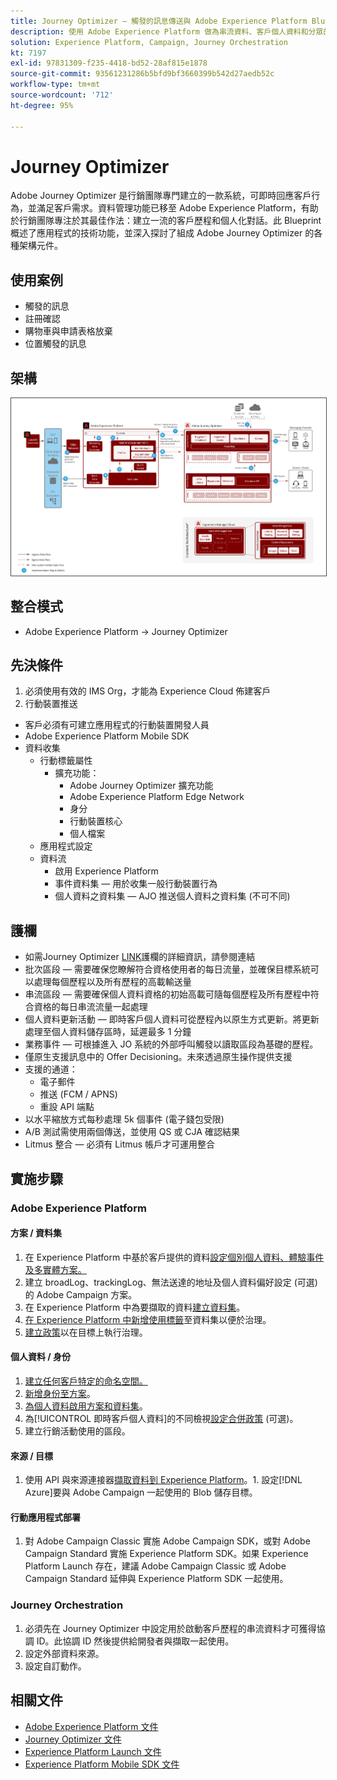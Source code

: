 ```yaml
---
title: Journey Optimizer — 觸發的訊息傳送與 Adobe Experience Platform Blueprint
description: 使用 Adobe Experience Platform 做為串流資料、客戶個人資料和分眾的中心，執行觸發式訊息和體驗。
solution: Experience Platform, Campaign, Journey Orchestration
kt: 7197
exl-id: 97831309-f235-4418-bd52-28af815e1878
source-git-commit: 93561231286b5bfd9bf3660399b542d27aedb52c
workflow-type: tm+mt
source-wordcount: '712'
ht-degree: 95%

---
```


# Journey Optimizer

Adobe Journey Optimizer 是行銷團隊專門建立的一款系統，可即時回應客戶行為，並滿足客戶需求。資料管理功能已移至 Adobe Experience Platform，有助於行銷團隊專注於其最佳作法：建立一流的客戶歷程和個人化對話。此 Blueprint 概述了應用程式的技術功能，並深入探討了組成 Adobe Journey Optimizer 的各種架構元件。

## 使用案例

* 觸發的訊息
* 註冊確認
* 購物車與申請表格放棄
* 位置觸發的訊息

## 架構

<img src="assets/journey-optimizer.png" alt="觸發的訊息傳送與 Adobe Experience Platform Blueprint 之參考架構" style="border:1px solid #4a4a4a" />

## 整合模式

* Adobe Experience Platform -> Journey Optimizer

## 先決條件

1. 必須使用有效的 IMS Org，才能為 Experience Cloud 佈建客戶
1. 行動裝置推送

* 客戶必須有可建立應用程式的行動裝置開發人員
* Adobe Experience Platform Mobile SDK
* 資料收集
   * 行動標籤屬性
      * 擴充功能：
         * Adobe Journey Optimizer 擴充功能
         * Adobe Experience Platform Edge Network
         * 身分
         * 行動裝置核心
         * 個人檔案
   * 應用程式設定
   * 資料流
      * 啟用 Experience Platform
      * 事件資料集 — 用於收集一般行動裝置行為
      * 個人資料之資料集 — AJO 推送個人資料之資料集 (不可不同)

## 護欄

* 如需Journey Optimizer [LINK](https://experienceleague.adobe.com/docs/journeys/using/starting-with-journeys/limitations.html?lang=en)護欄的詳細資訊，請參閱連結
* 批次區段 — 需要確保您瞭解符合資格使用者的每日流量，並確保目標系統可以處理每個歷程以及所有歷程的高載輸送量
* 串流區段 — 需要確保個人資料資格的初始高載可隨每個歷程及所有歷程中符合資格的每日串流流量一起處理
* 個人資料更新活動 — 即時客戶個人資料可從歷程內以原生方式更新。將更新處理至個人資料儲存區時，延遲最多 1 分鐘
* 業務事件 — 可根據進入 JO 系統的外部呼叫觸發以讀取區段為基礎的歷程。
* 僅原生支援訊息中的 Offer Decisioning。未來透過原生操作提供支援
* 支援的通道：
   * 電子郵件
   * 推送 (FCM / APNS)
   * 重設 API 端點
* 以水平縮放方式每秒處理 5k 個事件 (電子錢包受限)
* A/B 測試需使用兩個傳送，並使用 QS 或 CJA 確認結果
* Litmus 整合 — 必須有 Litmus 帳戶才可運用整合

## 實施步驟

### Adobe Experience Platform

#### 方案 / 資料集

1. 在 Experience Platform 中基於客戶提供的資料[設定個別個人資料、體驗事件及多實體方案。](https://experienceleague.adobe.com/?recommended=ExperiencePlatform-D-1-2021.1.xdm)
1. 建立 broadLog、trackingLog、無法送達的地址及個人資料偏好設定 (可選)　的 Adobe Campaign 方案。
1. 在 Experience Platform 中為要擷取的資料[建立資料集](https://experienceleague.adobe.com/docs/platform-learn/tutorials/data-ingestion/create-datasets-and-ingest-data.html?lang=zh-Hant)。
1. [在 Experience Platform 中新增使用標籤](https://experienceleague.adobe.com/docs/platform-learn/tutorials/data-governance/classify-data-using-governance-labels.html?lang=zh-Hant)至資料集以便於治理。
1. [建立政策](https://experienceleague.adobe.com/docs/platform-learn/tutorials/data-governance/create-data-usage-policies.html?lang=zh-Hant)以在目標上執行治理。

#### 個人資料 / 身份

1. [建立任何客戶特定的命名空間。](https://experienceleague.adobe.com/docs/platform-learn/tutorials/identities/label-ingest-and-verify-identity-data.html?lang=zh-Hant)
1. [新增身份至方案](https://experienceleague.adobe.com/docs/platform-learn/tutorials/identities/label-ingest-and-verify-identity-data.html)。
1. [為個人資料啟用方案和資料集](https://experienceleague.adobe.com/docs/platform-learn/tutorials/profiles/bring-data-into-the-real-time-customer-profile.html?lang=zh-Hant)。
1. 為[!UICONTROL 即時客戶個人資料]的不同檢視[設定合併政策](https://experienceleague.adobe.com/docs/platform-learn/tutorials/profiles/create-merge-policies.html?lang=zh-Hant) (可選)。
1. 建立行銷活動使用的區段。

#### 來源 / 目標

1. 使用 API 與來源連接器[擷取資料到 Experience Platform](https://experienceleague.adobe.com/?recommended=ExperiencePlatform-D-1-2020.1.dataingestion&amp;lang=zh-Hant)。1. 設定[!DNL Azure]要與 Adobe Campaign 一起使用的 Blob 儲存目標。

#### 行動應用程式部署

1. 對 Adobe Campaign Classic 實施 Adobe Campaign SDK，或對 Adobe Campaign Standard 實施 Experience Platform SDK。如果 Experience Platform Launch 存在，建議 Adobe Campaign Classic 或 Adobe Campaign Standard 延伸與 Experience Platform SDK 一起使用。


### Journey Orchestration

1. 必須先在 Journey Optimizer 中設定用於啟動客戶歷程的串流資料才可獲得協調 ID。此協調 ID 然後提供給開發者與擷取一起使用。
1. 設定外部資料來源。
1. 設定自訂動作。

## 相關文件

* [Adobe Experience Platform 文件](https://experienceleague.adobe.com/docs/experience-platform.html?lang=zh-Hant)
* [Journey Optimizer 文件](https://experienceleague.adobe.com/docs/journey-orchestration.html?lang=zh-Hant)
* [Experience Platform Launch 文件](https://experienceleague.adobe.com/docs/launch.html?lang=zh-Hant)
* [Experience Platform Mobile SDK 文件](https://experienceleague.adobe.com/docs/mobile.html?lang=zh-Hant)
